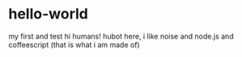 # hello-world
my first and test
 hi humans!
 hubot here, i like noise and node.js and coffeescript (that is what i am made of)
